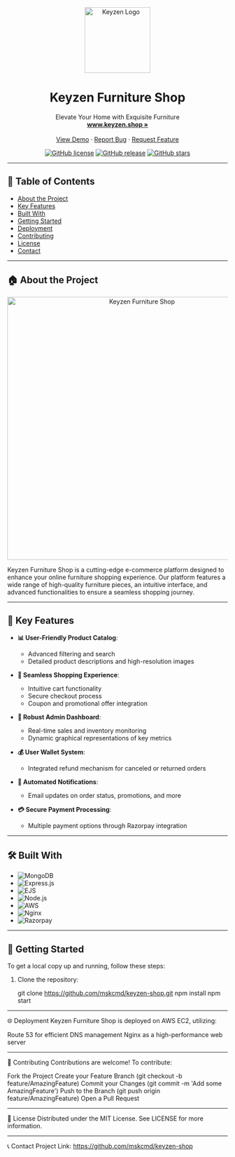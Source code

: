 <div align="center">
  <img src="https://via.placeholder.com/150x150.png?text=Keyzen+Logo" alt="Keyzen Logo" width="150"/>

  # Keyzen Furniture Shop

  <p align="center">
    Elevate Your Home with Exquisite Furniture
    <br />
    <a href="https://keyzen.shop"><strong>www.keyzen.shop »</strong></a>
    <br />
    <br />
    <a href="https://github.com/mskcmd/keyzen-shop">View Demo</a>
    ·
    <a href="https://github.com/mskcmd/keyzen-shop/issues">Report Bug</a>
    ·
    <a href="https://github.com/mskcmd/keyzen-shop/issues">Request Feature</a>
  </p>

  [![GitHub license](https://img.shields.io/github/license/mskcmd/keyzen-shop.svg)](https://github.com/mskcmd/keyzen-shop/blob/master/LICENSE)
  [![GitHub release](https://img.shields.io/github/release/mskcmd/keyzen-shop.svg)](https://github.com/mskcmd/keyzen-shop/releases/)
  [![GitHub stars](https://img.shields.io/github/stars/mskcmd/keyzen-shop.svg)](https://github.com/mskcmd/keyzen-shop/stargazers)
</div>

---

## 📌 Table of Contents
- [About the Project](#about-the-project)
- [Key Features](#key-features)
- [Built With](#built-with)
- [Getting Started](#getting-started)
- [Deployment](#deployment)
- [Contributing](#contributing)
- [License](#license)
- [Contact](#contact)

---

## 🏠 About the Project

<div align="center">
  <img src="https://scontent-bom2-1.xx.fbcdn.net/v/t39.30808-6/453970178_122104283300449942_172269100955854476_n.jpg?stp=dst-jpg_p180x540&_nc_cat=101&ccb=1-7&_nc_sid=127cfc&_nc_ohc=w90aei3m_foQ7kNvgECfLze&_nc_ht=scontent-bom2-1.xx&oh=00_AYDxJwYq-VvDNYdBzQfSAZm4Oe9z0IN8Bb3b3Vn42IKZTg&oe=66B60C61" alt="Keyzen Furniture Shop" width="600"/>
</div>

Keyzen Furniture Shop is a cutting-edge e-commerce platform designed to enhance your online furniture shopping experience. Our platform features a wide range of high-quality furniture pieces, an intuitive interface, and advanced functionalities to ensure a seamless shopping journey.

---

## 🌟 Key Features

- **📊 User-Friendly Product Catalog**: 
  - Advanced filtering and search
  - Detailed product descriptions and high-resolution images

- **🛒 Seamless Shopping Experience**:
  - Intuitive cart functionality
  - Secure checkout process
  - Coupon and promotional offer integration

- **💼 Robust Admin Dashboard**:
  - Real-time sales and inventory monitoring
  - Dynamic graphical representations of key metrics

- **💰 User Wallet System**:
  - Integrated refund mechanism for canceled or returned orders

- **📧 Automated Notifications**:
  - Email updates on order status, promotions, and more

- **💳 Secure Payment Processing**:
  - Multiple payment options through Razorpay integration

---

## 🛠 Built With

- ![MongoDB](https://img.shields.io/badge/MongoDB-%234ea94b.svg?style=for-the-badge&logo=mongodb&logoColor=white)
- ![Express.js](https://img.shields.io/badge/express.js-%23404d59.svg?style=for-the-badge&logo=express&logoColor=%2361DAFB)
- ![EJS](https://img.shields.io/badge/EJS-A91E50?style=for-the-badge&logo=ejs&logoColor=white)
- ![Node.js](https://img.shields.io/badge/node.js-6DA55F?style=for-the-badge&logo=node.js&logoColor=white)
- ![AWS](https://img.shields.io/badge/AWS-%23FF9900.svg?style=for-the-badge&logo=amazon-aws&logoColor=white)
- ![Nginx](https://img.shields.io/badge/nginx-%23009639.svg?style=for-the-badge&logo=nginx&logoColor=white)
- ![Razorpay](https://img.shields.io/badge/Razorpay-02042B?style=for-the-badge&logo=razorpay&logoColor=3395FF)

---

## 🚀 Getting Started

To get a local copy up and running, follow these steps:

1. Clone the repository:

   git clone https://github.com/mskcmd/keyzen-shop.git
   npm install
   npm start

---

🌐 Deployment
Keyzen Furniture Shop is deployed on AWS EC2, utilizing:

Route 53 for efficient DNS management
Nginx as a high-performance web server

---

🤝 Contributing
Contributions are welcome! To contribute:

Fork the Project
Create your Feature Branch (git checkout -b feature/AmazingFeature)
Commit your Changes (git commit -m 'Add some AmazingFeature')
Push to the Branch (git push origin feature/AmazingFeature)
Open a Pull Request

---


📄 License
Distributed under the MIT License. See LICENSE for more information.

---

📞 Contact
Project Link: https://github.com/mskcmd/keyzen-shop


